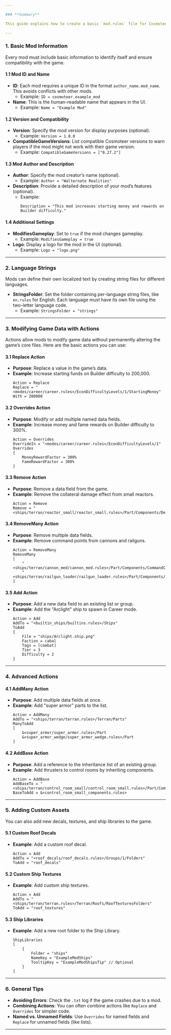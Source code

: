```yaml
---

### **Summary**

This guide explains how to create a basic `mod.rules` file for Cosmoteer. It introduces key concepts like setting up mod identifiers, creating actions to modify the game, and referencing game data. Each section includes examples to help you understand how to apply these elements in your mod. The `mod.rules` file acts as the starting point for your modding journey.

---
```


### **1. Basic Mod Information**

Every mod must include basic information to identify itself and ensure compatibility with the game.

#### **1.1 Mod ID and Name**
- **ID**: Each mod requires a unique ID in the format `author_name.mod_name`. This avoids conflicts with other mods.
  - Example: `ID = cosmoteer.example_mod`
- **Name**: This is the human-readable name that appears in the UI.
  - Example: `Name = "Example Mod"`

#### **1.2 Version and Compatibility**
- **Version**: Specify the mod version for display purposes (optional).
  - Example: `Version = 1.0.0`
- **CompatibleGameVersions**: List compatible Cosmoteer versions to warn players if the mod might not work with their game version.
  - Example: `CompatibleGameVersions = ["0.27.2"]`

#### **1.3 Mod Author and Description**
- **Author**: Specify the mod creator’s name (optional).
  - Example: `Author = "Walternate Realities"`
- **Description**: Provide a detailed description of your mod’s features (optional).
  - Example:
    ```plaintext
    Description = "This mod increases starting money and rewards on Builder difficulty."
    ```

#### **1.4 Additional Settings**
- **ModifiesGameplay**: Set to `true` if the mod changes gameplay.
  - Example: `ModifiesGameplay = true`
- **Logo**: Display a logo for the mod in the UI (optional).
  - Example: `Logo = "logo.png"`

---

### **2. Language Strings**

Mods can define their own localized text by creating string files for different languages.

- **StringsFolder**: Set the folder containing per-language string files, like `en.rules` for English. Each language must have its own file using the two-letter language code.
  - Example: `StringsFolder = "strings"`

---

### **3. Modifying Game Data with Actions**

Actions allow mods to modify game data without permanently altering the game’s core files. Here are the basic actions you can use:

#### **3.1 Replace Action**
- **Purpose**: Replace a value in the game’s data.
- **Example**: Increase starting funds on Builder difficulty to 200,000.
  ```plaintext
  Action = Replace
  Replace = "<modes/career/career.rules>/EconDifficultyLevels/1/StartingMoney"
  With = 200000
  ```

#### **3.2 Overrides Action**
- **Purpose**: Modify or add multiple named data fields.
- **Example**: Increase money and fame rewards on Builder difficulty to 300%.
  ```plaintext
  Action = Overrides
  OverrideIn = "<modes/career/career.rules>/EconDifficultyLevels/1"
  Overrides
  {
      MoneyRewardFactor = 300%
      FameRewardFactor = 300%
  }
  ```

#### **3.3 Remove Action**
- **Purpose**: Remove a data field from the game.
- **Example**: Remove the collateral damage effect from small reactors.
  ```plaintext
  Action = Remove
  Remove = "<ships/terran/reactor_small/reactor_small.rules>/Part/Components/DestroyedEffects/HitEffects"
  ```

#### **3.4 RemoveMany Action**
- **Purpose**: Remove multiple data fields.
- **Example**: Remove command points from cannons and railguns.
  ```plaintext
  Action = RemoveMany
  RemoveMany
  [
      "<ships/terran/cannon_med/cannon_med.rules>/Part/Components/CommandConsumer"
      "<ships/terran/railgun_loader/railgun_loader.rules>/Part/Components/CommandConsumer"
  ]
  ```

#### **3.5 Add Action**
- **Purpose**: Add a new data field to an existing list or group.
- **Example**: Add the "Arclight" ship to spawn in Career mode.
  ```plaintext
  Action = Add
  AddTo = "<builtin_ships/builtins.rules>/Ships"
  ToAdd
  {
      File = "ships/Arclight.ship.png"
      Faction = cabal
      Tags = [combat]
      Tier = 3
      Difficulty = 2
  }
  ```

---

### **4. Advanced Actions**

#### **4.1 AddMany Action**
- **Purpose**: Add multiple data fields at once.
- **Example**: Add "super armor" parts to the list.
  ```plaintext
  Action = AddMany
  AddTo = "<ships/terran/terran.rules>/Terran/Parts"
  ManyToAdd
  [
      &<super_armor/super_armor.rules>/Part
      &<super_armor_wedge/super_armor_wedge.rules>/Part
  ]
  ```

#### **4.2 AddBase Action**
- **Purpose**: Add a reference to the inheritance list of an existing group.
- **Example**: Add thrusters to control rooms by inheriting components.
  ```plaintext
  Action = AddBase
  AddBaseTo = "<ships/terran/control_room_small/control_room_small.rules>/Part/Components"
  BaseToAdd = &<control_room_small_components.rules>
  ```

---

### **5. Adding Custom Assets**

You can also add new decals, textures, and ship libraries to the game.

#### **5.1 Custom Roof Decals**
- **Example**: Add a custom roof decal.
  ```plaintext
  Action = Add
  AddTo = "<roof_decals/roof_decals.rules>/Groups/1/Folders"
  ToAdd = "roof_decals"
  ```

#### **5.2 Custom Ship Textures**
- **Example**: Add custom ship textures.
  ```plaintext
  Action = Add
  AddTo = "<ships/terran/terran.rules>/Terran/Roofs/RoofTexturesFolders"
  ToAdd = "roof_textures"
  ```

#### **5.3 Ship Libraries**
- **Example**: Add a new root folder to the Ship Library.
  ```plaintext
  ShipLibraries
  [
      {
          Folder = "ships"
          NameKey = "ExampleModShips"
          TooltipKey = "ExampleModShipsTip" // Optional
      }
  ]
  ```

---

### **6. General Tips**
- **Avoiding Errors**: Check the `.txt` log if the game crashes due to a mod.
- **Combining Actions**: You can often combine actions like `Replace` and `Overrides` for simpler code.
- **Named vs. Unnamed Fields**: Use `Overrides` for named fields and `Replace` for unnamed fields (like lists).

---